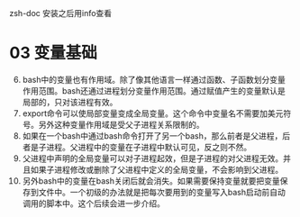 zsh-doc 
安装之后用info查看

# 03 变量基础
6. bash中的变量也有作用域。除了像其他语言一样通过函数、子函数划分变量作用范围。bash还通过进程划分变量作用范围。通过赋值产生的变量默认是局部的，只对该进程有效。
7. export命令可以使局部变量变成全局变量。这个命令中变量名不需要加美元符号。另外这种变量作用域是受父子进程关系限制的。
8. 如果在一个bash中通过bash命令打开了另一个bash，那么前者是父进程，后者是子进程。父进程中的变量在子进程中默认可见，反之则不然。
9. 父进程中声明的全局变量可以对子进程起效，但是子进程的对父进程无效。并且如果子进程修改或删除了父进程中定义的全局变量，不会影响到父进程。
10. 另外bash中的变量在bash关闭后就会消失。如果需要保持变量就要把变量保存到文件中。一个初级的办法就是把每次要用到的变量写入bash启动前自动调用的脚本中。这个后续会进一步介绍。
